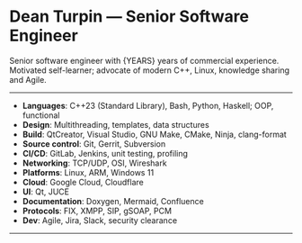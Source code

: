 # Dean Turpin &mdash; Senior Software Engineer

<!-- Note {YEARS} is inserted dynamically by the build pipe -->

Senior software engineer with {YEARS} years of commercial experience. Motivated
self-learner; advocate of modern C++, Linux, knowledge sharing and Agile.

---

- __Languages__: C++23 (Standard Library), Bash, Python, Haskell; OOP, functional
- __Design__: Multithreading, templates, data structures
- __Build__: QtCreator, Visual Studio, GNU Make, CMake, Ninja, clang-format
- __Source control__: Git, Gerrit, Subversion
- __CI/CD__: GitLab, Jenkins, unit testing, profiling
- __Networking__: TCP/UDP, OSI, Wireshark
- __Platforms__: Linux, ARM, Windows 11
- __Cloud__: Google Cloud, Cloudflare
- __UI__: Qt, JUCE
- __Documentation__: Doxygen, Mermaid, Confluence
- __Protocols__: FIX, XMPP, SIP, gSOAP, PCM
- __Dev__: Agile, Jira, Slack, security clearance

---


